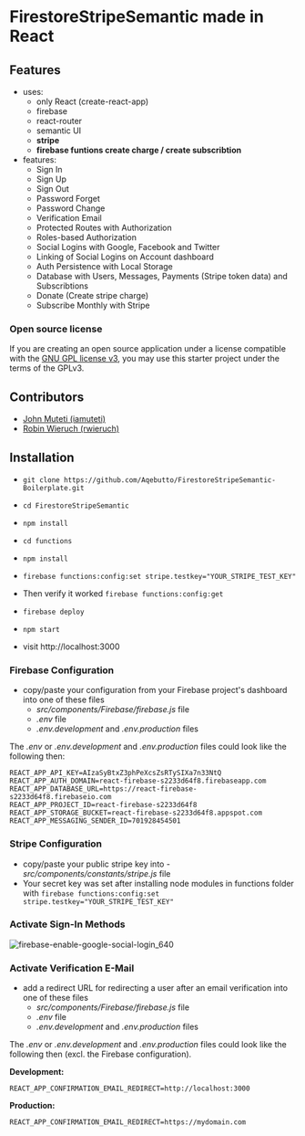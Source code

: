 # FirestoreStripeSemantic made in React

## Features

- uses:
  - only React (create-react-app)
  - firebase
  - react-router
  - semantic UI
  - **stripe**
  - **firebase funtions create charge / create subscribtion**
- features:
  - Sign In
  - Sign Up
  - Sign Out
  - Password Forget
  - Password Change
  - Verification Email
  - Protected Routes with Authorization
  - Roles-based Authorization
  - Social Logins with Google, Facebook and Twitter
  - Linking of Social Logins on Account dashboard
  - Auth Persistence with Local Storage
  - Database with Users, Messages, Payments (Stripe token data) and Subscribtions
  - Donate (Create stripe charge)
  - Subscribe Monthly with Stripe

### Open source license

If you are creating an open source application under a license compatible with the [GNU GPL license v3](https://www.gnu.org/licenses/gpl-3.0.html), you may use this starter project under the terms of the GPLv3.

## Contributors

- [John Muteti (iamuteti)](https://github.com/iamuteti)
- [Robin Wieruch (rwieruch)](https://github.com/rwieruch)

## Installation

- `git clone https://github.com/Aqebutto/FirestoreStripeSemantic-Boilerplate.git`
- `cd FirestoreStripeSemantic`
- `npm install`

- `cd functions`
- `npm install`
- `firebase functions:config:set stripe.testkey="YOUR_STRIPE_TEST_KEY"`
-  Then verify it worked `firebase functions:config:get`
- `firebase deploy`

- `npm start`
- visit http://localhost:3000

### Firebase Configuration

- copy/paste your configuration from your Firebase project's dashboard into one of these files
  - _src/components/Firebase/firebase.js_ file
  - _.env_ file
  - _.env.development_ and _.env.production_ files

The _.env_ or _.env.development_ and _.env.production_ files could look like the following then:

```
REACT_APP_API_KEY=AIzaSyBtxZ3phPeXcsZsRTySIXa7n33NtQ
REACT_APP_AUTH_DOMAIN=react-firebase-s2233d64f8.firebaseapp.com
REACT_APP_DATABASE_URL=https://react-firebase-s2233d64f8.firebaseio.com
REACT_APP_PROJECT_ID=react-firebase-s2233d64f8
REACT_APP_STORAGE_BUCKET=react-firebase-s2233d64f8.appspot.com
REACT_APP_MESSAGING_SENDER_ID=701928454501
```

### Stripe Configuration
- copy/paste your public stripe key into - _src/components/constants/stripe.js_ file
- Your secret key was set after installing node modules in functions folder with `firebase functions:config:set stripe.testkey="YOUR_STRIPE_TEST_KEY"`
### Activate Sign-In Methods

![firebase-enable-google-social-login_640](https://user-images.githubusercontent.com/2479967/49687774-e0a31e80-fb42-11e8-9d8a-4b4c794134e6.jpg)

### Activate Verification E-Mail

- add a redirect URL for redirecting a user after an email verification into one of these files
  - _src/components/Firebase/firebase.js_ file
  - _.env_ file
  - _.env.development_ and _.env.production_ files

The _.env_ or _.env.development_ and _.env.production_ files could look like the following then (excl. the Firebase configuration).

**Development:**

```
REACT_APP_CONFIRMATION_EMAIL_REDIRECT=http://localhost:3000
```

**Production:**

```
REACT_APP_CONFIRMATION_EMAIL_REDIRECT=https://mydomain.com
```
